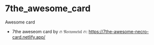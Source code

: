 # 7the_awesome_card
Awesome card

- 7the aweseom card by 🔥 𝔑𝔢𝔠𝔯𝔬𝔪𝔢𝔱𝔞𝔩 🔥: https://7the-awesome-necro-card.netlify.app/
